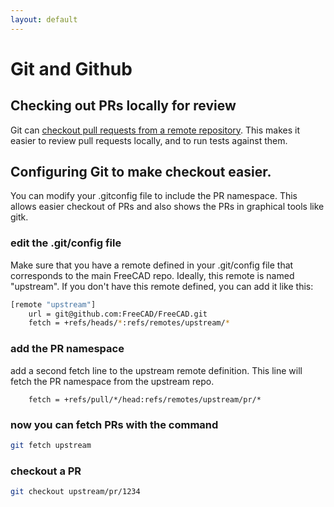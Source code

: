 ```yaml
---
layout: default
---
```


# Git and Github

## Checking out PRs locally for review

Git can [checkout pull requests from a remote repository](https://docs.github.com/en/pull-requests/collaborating-with-pull-requests/reviewing-changes-in-pull-requests/checking-out-pull-requests-locally). This makes it easier to review pull requests locally, and to run tests against them.

## Configuring Git to make checkout easier.

You can modify your .gitconfig file to include the PR namespace.  This allows easier checkout of PRs and also
shows the PRs in graphical tools like gitk.

### edit the .git/config file

Make sure that you have a remote defined in your .git/config file that corresponds to the main FreeCAD repo.
Ideally, this remote is named "upstream".  If you don't have this remote defined, you can add it like this:

```bash
[remote "upstream"]
	url = git@github.com:FreeCAD/FreeCAD.git
	fetch = +refs/heads/*:refs/remotes/upstream/*
```

### add the PR namespace
add a second fetch line to the upstream remote definition.  This line will fetch the PR namespace from the upstream repo.
```
    fetch = +refs/pull/*/head:refs/remotes/upstream/pr/*
```

### now you can fetch PRs with the command
```bash
git fetch upstream
```

### checkout a PR
```bash
git checkout upstream/pr/1234
```
